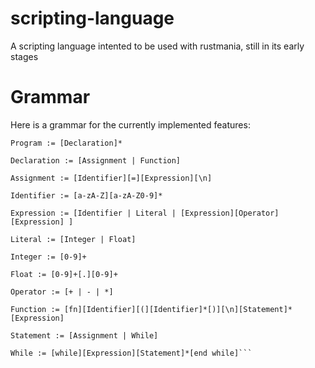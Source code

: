 # scripting-language
A scripting language intented to be used with rustmania, still in its early stages

# Grammar

Here is a grammar for the currently implemented features:

```
Program := [Declaration]*

Declaration := [Assignment | Function]

Assignment := [Identifier][=][Expression][\n]

Identifier := [a-zA-Z][a-zA-Z0-9]*

Expression := [Identifier | Literal | [Expression][Operator][Expression] ]

Literal := [Integer | Float]

Integer := [0-9]+

Float := [0-9]+[.][0-9]+

Operator := [+ | - | *]

Function := [fn][Identifier][(][Identifier]*[)][\n][Statement]*[Expression]

Statement := [Assignment | While]

While := [while][Expression][Statement]*[end while]```
